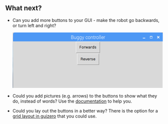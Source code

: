 ## What next?

- Can you add more buttons to your GUI - make the robot go backwards, or turn left and right?

    ![Buggy GUI](images/buggy-gui.png)

- Could you add pictures (e.g. arrows) to the buttons to show what they do, instead of words? Use the [documentation](https://lawsie.github.io/guizero/pushbutton/) to help you.

- Could you lay out the buttons in a better way? There is the option for a [grid layout in guizero](https://lawsie.github.io/guizero/box/) that you could use.

